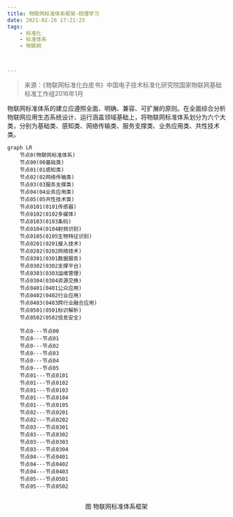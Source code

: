 ```yaml
---
title: 物联网标准体系框架-梳理学习
date: 2021-02-26 17:21:23
tags: 
	- 标准化
	- 标准体系
	- 物联网



---
```


>  来源：《物联网标准化白皮书》中国电子技术标准化研究院国家物联网基础标准工作组2016年1月

物联网标准体系的建立应遵照全面、明确、兼容、可扩展的原则。在全面综合分析物联网应用生态系统设计、运行涵盖领域基础上，将物联网标准体系划分为六个大类，分别为基础类、感知类、网络传输类、服务支撑类、业务应用类、共性技术类。

```mermaid
graph LR
	节点0(物联网标准体系)
	节点00(00基础类)
	节点01(01感知类)
	节点02(02网络传输类)
	节点03(03服务支撑类)
	节点04(04业务应用类)
	节点05(05共性技术类)
	节点0101(0101传感器)
	节点0102(0102多媒体)
	节点0103(0103条码)
	节点0104(0104射频识别)
	节点0105(0105生物特征识别)
	节点0201(0201接入技术)
	节点0202(0202网络技术)
	节点0301(0301数据服务)
	节点0302(0302支撑平台)
	节点0303(0303运维管理)
	节点0304(0304资源交换)
	节点0401(0401公众应用)
	节点0402(0402行业应用)
	节点0403(0403跨行业融合应用)
	节点0501(0501标识解析)
	节点0502(0502信息安全)
	
	节点0---节点00
	节点0---节点01
	节点0---节点02
	节点0---节点03
	节点0---节点04
	节点0---节点05
	节点01---节点0101
	节点01---节点0102
	节点01---节点0103
	节点01---节点0104
	节点01---节点0105
	节点02---节点0201
	节点02---节点0202
	节点03---节点0301
	节点03---节点0302
	节点03---节点0303
	节点03---节点0304
	节点04---节点0401
	节点04---节点0402
	节点04---节点0403
	节点05---节点0501
	节点05---节点0502
	
```

<center>图  物联网标准体系框架</center>


